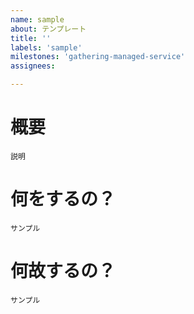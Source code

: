 ```yaml
---
name: sample
about: テンプレート
title: ''
labels: 'sample'
milestones: 'gathering-managed-service'
assignees: 

---
```


# 概要

```
説明
```

# 何をするの？

```
サンプル
```

# 何故するの？

```
サンプル
```
